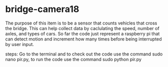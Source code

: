 # bridge-camera18
The purpose of this item is to be a sensor that counts vehicles that cross the bridge. This can help collect data by caclulating the speed, 
number of axles, and types of cars.
So far the code just represent a raspberry pi that can detect motion and increment how many times before being interrupted by user input.

steps:
Go to the terminal and to check out the code use the command sudo nano pir.py,
to run the code use the command sudo python pir.py
